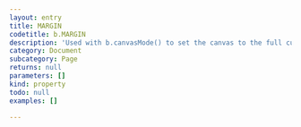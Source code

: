 ```yaml
---
layout: entry
title: MARGIN
codetitle: b.MARGIN
description: 'Used with b.canvasMode() to set the canvas to the full current page minus the margins.'
category: Document
subcategory: Page
returns: null
parameters: []
kind: property
todo: null
examples: []

---
```

